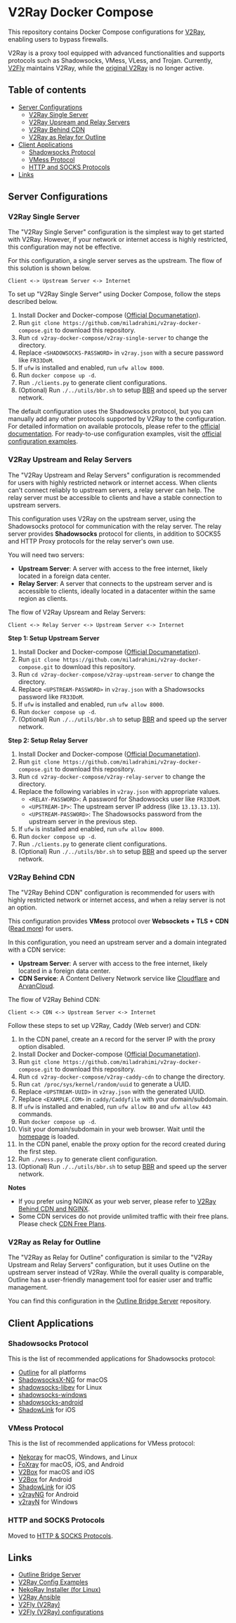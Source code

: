 # V2Ray Docker Compose

This repository contains Docker Compose configurations for [V2Ray](//github.com/v2fly/v2ray-core), enabling users to bypass firewalls.

V2Ray is a proxy tool equipped with advanced functionalities and supports protocols such as Shadowsocks, VMess, VLess, and Trojan.
Currently, [V2Fly](//www.v2fly.org) maintains V2Ray, while the [original V2Ray](//v2ray.com) is no longer active.

## Table of contents

  * [Server Configurations](#server-configurations)
    * [V2Ray Single Server](#v2ray-single-server)
    * [V2Ray Upsream and Relay Servers](#v2ray-upstream-and-relay-servers)
    * [V2Ray Behind CDN](#v2ray-behind-cdn)
    * [V2Ray as Relay for Outline](#v2ray-as-relay-for-outline)
  * [Client Applications](#client-applications)
    * [Shadowsocks Protocol](#shadowsocks-protocol)
    * [VMess Protocol](#vmess-protocol)
    * [HTTP and SOCKS Protocols](#http-and-socks-protocols)
  * [Links](#links)

## Server Configurations

### V2Ray Single Server

The "V2Ray Single Server" configuration is the simplest way to get started with V2Ray.
However, if your network or internet access is highly restricted, this configuration may not be effective.

For this configuration, a single server serves as the upstream.
The flow of this solution is shown below.

```
Client <-> Upstream Server <-> Internet
```

To set up "V2Ray Single Server" using Docker Compose, follow the steps described below.

1. Install Docker and Docker-compose ([Official Documanetation](//docs.docker.com/engine/install/#supported-platforms)).
1. Run `git clone https://github.com/miladrahimi/v2ray-docker-compose.git` to download this repository.
1. Run `cd v2ray-docker-compose/v2ray-single-server` to change the directory.
1. Replace `<SHADOWSOCKS-PASSWORD>` in `v2ray.json` with a secure password like `FR33DoM`.
1. If `ufw` is installed and enabled, run `ufw allow 8000`.
1. Run `docker compose up -d`.
1. Run `./clients.py` to generate client configurations.
1. (Optional) Run `./../utils/bbr.sh` to setup [BBR](//github.com/google/bbr) and speed up the server network.

The default configuration uses the Shadowsocks protocol, but you can manually add any other protocols supported by V2Ray to the configuration.
For detailed information on available protocols, please refer to the [official documentation](//www.v2fly.org/v5/config/inbound.html).
For ready-to-use configuration examples, visit the [official configuration examples](//github.com/v2fly/v2ray-examples).

### V2Ray Upstream and Relay Servers

The "V2Ray Upstream and Relay Servers" configuration is recommended for users with highly restricted network or internet access.
When clients can't connect reliably to upstream servers, a relay server can help.
The relay server must be accessible to clients and have a stable connection to upstream servers.

This configuration uses V2Ray on the upstream server, using the Shadowsocks protocol for communication with the relay server.
The relay server provides **Shadowsocks** protocol for clients, in addition to SOCKS5 and HTTP Proxy protocols for the relay server's own use.

You will need two servers:
* **Upstream Server**: A server with access to the free internet, likely located in a foreign data center.
* **Relay Server**: A server that connects to the upstream server and is accessible to clients, ideally located in a datacenter within the same region as clients.

The flow of V2Ray Upsream and Relay Servers:

```
Client <-> Relay Server <-> Upstream Server <-> Internet
```

**Step 1: Setup Upstream Server**

1. Install Docker and Docker-compose ([Official Documanetation](https://docs.docker.com/engine/install/#supported-platforms)).
1. Run `git clone https://github.com/miladrahimi/v2ray-docker-compose.git` to download this repository.
1. Run `cd v2ray-docker-compose/v2ray-upstream-server` to change the directory.
1. Replace `<UPSTREAM-PASSWORD>` in `v2ray.json` with a Shadowsocks password like `FR33DoM`.
1. If `ufw` is installed and enabled, run `ufw allow 8000`.
1. Run `docker compose up -d`.
1. (Optional) Run `./../utils/bbr.sh` to setup [BBR](//github.com/google/bbr) and speed up the server network.

**Step 2: Setup Relay Server**

1. Install Docker and Docker-compose ([Official Documanetation](https://docs.docker.com/engine/install/#supported-platforms)).
1. Run `git clone https://github.com/miladrahimi/v2ray-docker-compose.git` to download this repository.
1. Run `cd v2ray-docker-compose/v2ray-relay-server` to change the directory.
1. Replace the following variables in `v2ray.json` with appropriate values.
    * `<RELAY-PASSWORD>`: A password for Shadowsocks user like `FR33DoM`.
    * `<UPSTREAM-IP>`: The upstream server IP address (like `13.13.13.13`).
    * `<UPSTREAM-PASSWORD>`: The Shadowsocks password from the upstream server in the previous step.
1. If `ufw` is installed and enabled, run `ufw allow 8000`.
1. Run `docker compose up -d`.
1. Run `./clients.py` to generate client configurations.
1. (Optional) Run `./../utils/bbr.sh` to setup [BBR](//github.com/google/bbr) and speed up the server network.

### V2Ray Behind CDN

The "V2Ray Behind CDN" configuration is recommended for users with highly restricted network or internet access, and when a relay server is not an option.

This configuration provides **VMess** protocol over **Websockets + TLS + CDN** ([Read more](https://guide.v2fly.org/en_US/advanced/wss_and_web.html)) for users.

In this configuration, you need an upstream server and a domain integrated with a CDN service:
* **Upstream Server**: A server with access to the free internet, likely located in a foreign data center.
* **CDN Service**: A Content Delivery Network service like [Cloudflare](//cloudflare.com) and [ArvanCloud](//arvancloud.ir).

The flow of V2Ray Behind CDN:

```
Client <-> CDN <-> Upstream Server <-> Internet
```

Follow these steps to set up V2Ray, Caddy (Web server) and CDN:

1. In the CDN panel, create an `A` record for the server IP with the proxy option disabled.
1. Install Docker and Docker-compose ([Official Documanetation](https://docs.docker.com/engine/install/#supported-platforms)).
1. Run `git clone https://github.com/miladrahimi/v2ray-docker-compose.git` to download this repository.
1. Run `cd v2ray-docker-compose/v2ray-caddy-cdn` to change the directory.
1. Run `cat /proc/sys/kernel/random/uuid` to generate a UUID.
1. Replace `<UPSTREAM-UUID>` in `v2ray.json` with the generated UUID.
1. Replace `<EXAMPLE.COM>` in `caddy/Caddyfile` with your domain/subdomain.
1. If `ufw` is installed and enabled, run `ufw allow 80` and `ufw allow 443` commands.
1. Run `docker compose up -d`.
1. Visit your domain/subdomain in your web browser.
   Wait until the [homepage](https://github.com/miladrahimi/v2ray-docker-compose/blob/master/v2ray-caddy-cdn/caddy/web/index.html) is loaded.
1. In the CDN panel, enable the proxy option for the record created during the first step.
1. Run `./vmess.py` to generate client configuration.
1. (Optional) Run `./../utils/bbr.sh` to setup [BBR](//github.com/google/bbr) and speed up the server network.

**Notes**

- If you prefer using NGINX as your web server, please refer to [V2Ray Behind CDN and NGINX](docs/V2RAY_NGINX_CDN.md).
- Some CDN services do not provide unlimited traffic with their free plans.
  Please check [CDN Free Plans](https://github.com/miladrahimi/v2ray-docker-compose/discussions/89).

### V2Ray as Relay for Outline

The "V2Ray as Relay for Outline" configuration is similar to the "V2Ray Upstream and Relay Servers" configuration, but it uses Outline on the upstream server instead of V2Ray.
While the overall quality is comparable, Outline has a user-friendly management tool for easier user and traffic management.

You can find this configuration in the [Outline Bridge Server](https://github.com/miladrahimi/outline-bridge-server) repository.

## Client Applications

### Shadowsocks Protocol

This is the list of recommended applications for Shadowsocks protocol:

* [Outline](https://getoutline.org/get-started/#step-3) for all platforms
* [ShadowsocksX-NG](https://github.com/shadowsocks/ShadowsocksX-NG/releases) for macOS
* [shadowsocks-libev](https://github.com/shadowsocks/shadowsocks-libev) for Linux
* [shadowsocks-windows](https://github.com/shadowsocks/shadowsocks-windows/releases)
* [shadowsocks-android](https://github.com/shadowsocks/shadowsocks-android/releases)
* [ShadowLink](https://apps.apple.com/us/app/shadowlink-shadowsocks-vpn/id1439686518) for iOS

### VMess Protocol

This is the list of recommended applications for VMess protocol:

* [Nekoray](https://github.com/MatsuriDayo/nekoray/releases) for macOS, Windows, and Linux
* [FoXray](https://foxray.org/#download) for macOS, iOS, and Android
* [V2Box](https://apps.apple.com/us/app/v2box-v2ray-client/id6446814690) for macOS and iOS
* [V2Box](https://play.google.com/store/apps/details?id=dev.hexasoftware.v2box) for Android
* [ShadowLink](https://apps.apple.com/us/app/shadowlink-shadowsocks-vpn/id1439686518) for iOS
* [v2rayNG](https://github.com/2dust/v2rayNG) for Android
* [v2rayN](https://github.com/2dust/v2rayN/releases) for Windows

### HTTP and SOCKS Protocols

Moved to [HTTP & SOCKS Protocols](docs/HTTP_SOCKS.md).

## Links

* [Outline Bridge Server](https://github.com/miladrahimi/outline-bridge-server)
* [V2Ray Config Examples](https://github.com/xesina/v2ray-config-examples)
* [NekoRay Installer (for Linux)](https://github.com/ohmydevops/nekoray-installer)
* [V2Ray Ansible](https://github.com/ohmydevops/v2ray-ansible)
* [V2Fly (V2Ray)](https://www.v2fly.org)
* [V2Fly (V2Ray) configurations](https://guide.v2fly.org)
